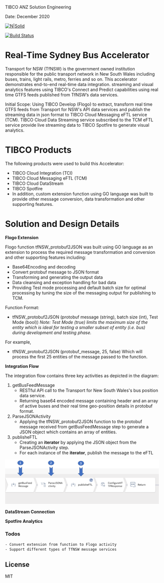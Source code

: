 
TIBCO ANZ Solution Engineering

Date: December 2020

[![N|Solid](https://docs.tibco.com/pub/businessevents-standard/5.4.0/doc/html/static/logo.png)](https://tibco.com)

[![Build Status](https://travis-ci.org/joemccann/dillinger.svg?branch=master)](https://github.com/tibco-anz/gtfsSydBusAccelerator)

# Real-Time Sydney Bus Accelerator
Transport for NSW (TfNSW) is the government owned institution responsible for the public transport network in New South Wales including buses, trains, light rails, metro, ferries and so on. This accelerator demonstrates end-to-end real-time data integration. streaming and visual analytics features using TIBCO's Connect and Predict capabilities using real time GTFS feeds published from TfNSW’s data services.

Initial Scope:
Using TIBCO Develop (Flogo) to extract, transform real time GTFS feeds from Transport for NSW's API data services and publish the streaming data in json format to TIBCO Cloud Messaging eFTL service (TCM).
TIBCO Cloud Data Streaming service subscribed to the TCM eFTL service provide live streaming data to TIBCO Spotfire to generate visual analytics.

# TIBCO Products
The following products were used to build this Accelerator: 
  - TIBCO Cloud Integration (TCI)
  - TIBCO Cloud Messaging eFTL (TCM)
  - TIBCO Cloud DataStream
  - TIBCO Spotfire
  - In addition, custom extension function using GO language was built to provide other message conversion, data transformation and other supporting features.

# Solution and Design Details
**Flogo Extension**

Flogo function tfNSW_protobuf2JSON was built using GO language as an extension to process the required message transformation and conversion and other supporting features including:
  - Base64Encoding and decoding
  - Convert protobuf message to JSON format
  - Transforming and generating the output data
  - Data cleansing and exception handling for bad data 
  - Providing Test mode processing and default batch size for optimal processing by tuning the size of the messaging output for publishing to TCM.

Function Format:
  - tfNSW_protobuf2JSON (protobuf message (string), batch size (int), Test Mode (bool))
*Note: Test Mode (true) limits the maximum size of the entity which is ideal for testing a smaller subset of entity (i.e. bus) during development and testing phase.*

For example, 
  - tfNSW_protobuf2JSON (protobuf_message, 25, false)
Which will process the first 25 entities of the message passed to the function.

**Integration Flow**

The integration flow contains three key activities as depicted in the diagram:
 1. getBusFeedMessage
    - RESTful API call to the Transport for New South Wales's bus position data service.
    - Returning base64 encoded message containing header and an array of active buses and their real time geo-position details in protobuf format.
 2. ParseJSONActivity
    - Applying the tfNSW_protobuf2JSON function to the protobuf message received from getBusFeedMessage step to generate a JSON object which contains an array of entities.
 3. publisheFTL
    - Creating an **iterator** by applying the JSON object from the ParseJSONActivity step.
    - For each instance of the **iterator**, publish the message to the eFTL
  
  
![Integration Flow](./images/FlogoFlow.png)


**DataStream Connection**

**Spotfire Analytics**


### Todos
    - Convert extension from function to Flogo activity
    - Support different types of TfNSW message services

License
----
MIT
